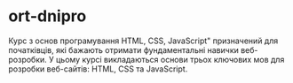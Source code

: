 # ort-dnipro

Курс з основ програмування HTML, CSS, JavaScript" призначений для початківців, які бажають отримати фундаментальні навички веб-розробки. У цьому курсі викладаються основи трьох ключових мов для розробки веб-сайтів: HTML, CSS та JavaScript.
